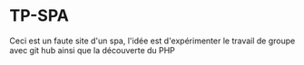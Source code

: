 # TP-SPA
Ceci est un faute site d'un spa, l'idée est d'expérimenter le travail de groupe avec git hub ainsi que la découverte du PHP
